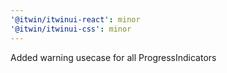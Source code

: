 ```yaml
---
'@itwin/itwinui-react': minor
'@itwin/itwinui-css': minor
---
```


Added warning usecase for all ProgressIndicators
